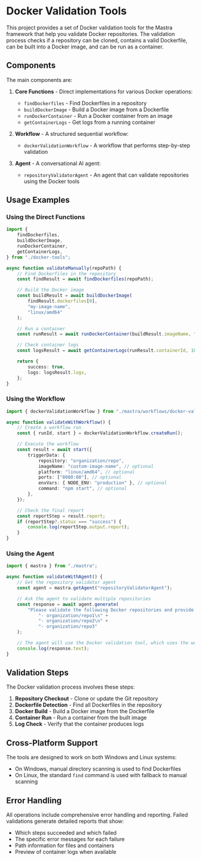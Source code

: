 # Docker Validation Tools

This project provides a set of Docker validation tools for the Mastra framework that help you
validate Docker repositories. The validation process checks if a repository can be cloned, contains
a valid Dockerfile, can be built into a Docker image, and can be run as a container.

## Components

The main components are:

1. **Core Functions** - Direct implementations for various Docker operations:

    - `findDockerfiles` - Find Dockerfiles in a repository
    - `buildDockerImage` - Build a Docker image from a Dockerfile
    - `runDockerContainer` - Run a Docker container from an image
    - `getContainerLogs` - Get logs from a running container

2. **Workflow** - A structured sequential workflow:

    - `dockerValidationWorkflow` - A workflow that performs step-by-step validation

3. **Agent** - A conversational AI agent:
    - `repositoryValidatorAgent` - An agent that can validate repositories using the Docker tools

## Usage Examples

### Using the Direct Functions

```typescript
import {
    findDockerfiles,
    buildDockerImage,
    runDockerContainer,
    getContainerLogs,
} from "./docker-tools";

async function validateManually(repoPath) {
    // Find Dockerfiles in the repository
    const findResult = await findDockerfiles(repoPath);

    // Build the Docker image
    const buildResult = await buildDockerImage(
        findResult.dockerfiles[0],
        "my-image-name",
        "linux/amd64"
    );

    // Run a container
    const runResult = await runDockerContainer(buildResult.imageName, "my-container-name");

    // Check container logs
    const logsResult = await getContainerLogs(runResult.containerId, 100);

    return {
        success: true,
        logs: logsResult.logs,
    };
}
```

### Using the Workflow

```typescript
import { dockerValidationWorkflow } from "./mastra/workflows/docker-validation-workflow";

async function validateWithWorkflow() {
    // Create a workflow run
    const { runId, start } = dockerValidationWorkflow.createRun();

    // Execute the workflow
    const result = await start({
        triggerData: {
            repository: "organization/repo",
            imageName: "custom-image-name", // optional
            platform: "linux/amd64", // optional
            ports: ["8080:80"], // optional
            envVars: { NODE_ENV: "production" }, // optional
            command: "npm start", // optional
        },
    });

    // Check the final report
    const reportStep = result.report;
    if (reportStep?.status === "success") {
        console.log(reportStep.output.report);
    }
}
```

### Using the Agent

```typescript
import { mastra } from "./mastra";

async function validateWithAgent() {
    // Get the repository validator agent
    const agent = mastra.getAgent("repositoryValidatorAgent");

    // Ask the agent to validate multiple repositories
    const response = await agent.generate(
        "Please validate the following Docker repositories and provide a summary of which ones pass and which ones fail:\n" +
            "- organization/repo1\n" +
            "- organization/repo2\n" +
            "- organization/repo3"
    );

    // The agent will use the Docker validation tool, which uses the workflow internally
    console.log(response.text);
}
```

## Validation Steps

The Docker validation process involves these steps:

1. **Repository Checkout** - Clone or update the Git repository
2. **Dockerfile Detection** - Find all Dockerfiles in the repository
3. **Docker Build** - Build a Docker image from the Dockerfile
4. **Container Run** - Run a container from the built image
5. **Log Check** - Verify that the container produces logs

## Cross-Platform Support

The tools are designed to work on both Windows and Linux systems:

- On Windows, manual directory scanning is used to find Dockerfiles
- On Linux, the standard `find` command is used with fallback to manual scanning

## Error Handling

All operations include comprehensive error handling and reporting. Failed validations generate
detailed reports that show:

- Which steps succeeded and which failed
- The specific error messages for each failure
- Path information for files and containers
- Preview of container logs when available
